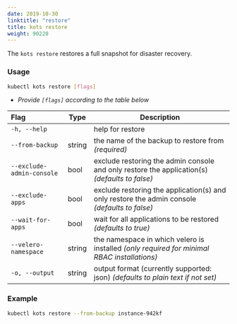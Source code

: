 ```yaml
---
date: 2019-10-30
linktitle: "restore"
title: kots restore
weight: 90220
---
```


The `kots restore` restores a full snapshot for disaster recovery.

### Usage

```bash
kubectl kots restore [flags]
```

- _Provide `[flags]` according to the table below_

| Flag                        | Type   | Description                                                                                   |
| :-------------------------- | ------ | --------------------------------------------------------------------------------------------- |
| `-h, --help`                |        | help for restore                                                                              |
| `--from-backup`             | string | the name of the backup to restore from _(required)_                                           |
| `--exclude-admin-console`   | bool   | exclude restoring the admin console and only restore the application(s) _(defaults to false)_ |
| `--exclude-apps`            | bool   | exclude restoring the application(s) and only restore the admin console _(defaults to false)_ |
| `--wait-for-apps`           | bool   | wait for all applications to be restored _(defaults to true)_                                 |
| `--velero-namespace`        | string | the namespace in which velero is installed _(only required for minimal RBAC installations)_   |
| `-o, --output`              | string | output format (currently supported: json) _(defaults to plain text if not set)_               |

### Example

```bash
kubectl kots restore --from-backup instance-942kf
```

